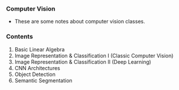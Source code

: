 ### Computer Vision

* These are some notes about computer vision classes.

### Contents

1. Basic Linear Algebra
2. Image Representation & Classification I (Classic Computer Vision)
3. Image Representation & Classification II (Deep Learning)
4. CNN Architectures
5. Object Detection
6. Semantic Segmentation
